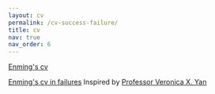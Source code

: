 ```yaml
---
layout: cv
permalink: /cv-success-failure/
title: cv
nav: true
nav_order: 6
---
```


<a href = "https://zhang-enming.github.io/assets/pdf/CV.pdf">Enming's cv</a>

<a href = "https://zhang-enming.github.io/assets/pdf/CV_in_Failures.pdf">Enming's cv in failures</a> Inspired by <a href = "https://sites.edb.utexas.edu/slam/">Professor Veronica X. Yan</a>